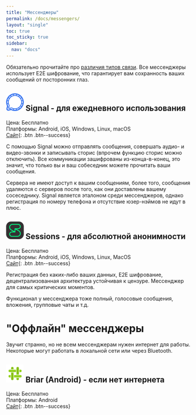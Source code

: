 ```yaml
---
title: "Мессенджеры"
permalink: /docs/messengers/
layout: "single"
toc: true
toc_sticky: true
sidebar:
  nav: "docs"
---
```


Обязательно прочитайте про [различия типов связи](/posts/how-messengers-work). Все мессенджеры использует E2E шифрование, что гарантирует вам сохранность ваших сообщений от посторонних глаз. 

## ![](/assets/soft-icons/signal.png) Signal - для ежедневного использования
Цена: Бесплатно  
Платформы: Android, iOS, Windows, Linux, macOS  
[Сайт](https://signal.org/ru){: .btn .btn--success}  

С помощью Signal можно отправлять сообщения, совершать аудио- и видео-звонки и записывать сторис (впрочем функцию сторис можно отключить). Все коммуникации зашифрованы из-конца-в-конец, это значит, что только вы и ваш собеседник можете прочитать ваши сообщения. 

Сервера не имеют доступ к вашим сообщениям, более того, сообщения удаляются с серверов после того, как они доставлены вашему сосеседнику. Signal является эталоном среди мессенджеров, однако регистрация по номеру телефона и отсутствие юзер-нэймов не идут в плюс.

## ![](/assets/soft-icons/session.png) Sessions - для абсолютной анонимности
Цена: Бесплатно  
Платформы: Android, iOS, Windows, Linux, MacOS  
[Сайт](https://getsession.org){: .btn .btn--success}

Регистрация без каких-либо ваших данных, E2E шифрование, децентрализованная архитектура устойчивая к цензуре. Мессенджер для самых критических моментов. 

Функционал у мессенджера тоже полный, голосовые сообщения, вложения, групповые чаты и т.д.

# "Оффлайн" мессенджеры

Звучит странно, но не всем мессенджерам нужен интернет для работы. Некоторые могут работать в локальной сети или через Bluetooth.

## ![](/assets/soft-icons/briar.png) Briar (Android) - если нет интернета
Цена: Бесплатно  
Платформы: Android  
[Сайт](https://briarproject.org){: .btn .btn--success}

